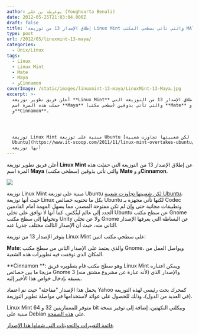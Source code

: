 ```yaml
---
author: يوغرطة بن علي (Youghourta Benali)
date: 2012-05-25T21:03:04.000Z
draft: false
title: 'إطلاق الإصدار 13 من توزيعة Linux Mint والتي تأتي بسطحي المكتب MATE وCinnamon  '
type: post
url: /2012/05/linuxmint-13-maya/
categories:
  - Unix/Linux
tags:
  - Linux
  - Linux Mint
  - Mate
  - Maya
  - وCinnamon
coverImage: /static/images/linuxmint-13-maya/LinuxMint-13-Maya.jpg
excerpt: >-
  أعلن فريق تطوير توزيعة **Linux Mint** عن إطلاق الإصدار 13 من التوزيعة التي
  حملت هذه المرة اسم **Maya** والتي تأتي بذوقين (سطحي مكتب) **Mate** و
  و**Cinnamon**.




  توزيعة Linux Mint مبنية على توزيعة Ubuntu [لكن شعبيتها تجاوزت شعبية
  Ubuntu](https://www.it-scoop.com/2011/11/linux-mint-overtakes-ubuntu/)، حيث
  أنها توزيعة
---
```

أعلن فريق تطوير توزيعة **Linux Mint** عن إطلاق الإصدار 13 من التوزيعة التي حملت هذه المرة اسم **Maya** والتي تأتي بذوقين (سطحي مكتب) **Mate** و و**Cinnamon**.

![](/static/images/linuxmint-13-maya/LinuxMint-13-Maya.jpg)

توزيعة Linux Mint مبنية على توزيعة Ubuntu [لكن شعبيتها تجاوزت شعبية Ubuntu](https://www.it-scoop.com/2011/11/linux-mint-overtakes-ubuntu/)، حيث أنها توزيعة Linux بكل ما تحتويه خصائص Ubuntu لكنها تأتي مجهزة بـ Codec وتطبيقات مجانية حتى وإن لم تكن مفتوحة المصدر، مما يسهل المهمة أمام القادمين الجدد إلى عالم لينُكس، كما أنها لا توافق على تخلي Ubuntu عن سطح مكتب Gnome وتحولها إلى سطح مكتب Unity ولا عن تخلي Gnome عن البساطة التي يعرفها الإصدار الثاني منه، حيث أن الإصدار الثالث مختلف جذريا عنه.

يتوفر الإصدار 13 من توزيعة Linux Mint على سطحي مكتب اثنين:

**Mate**: والذي يعتمد على الإصدار الثاني من سطح مكتب Gnome، ويواصل العمل من المكان الذي توقفت فيه تطويرات هذه الشعبة.

\*\*Cinnamon \*\*: وهو سطح مكتب قام بتطويره فريق Linux Mint ويمكن اعتباره مزيجا ما بين خصائص Gnome 3 (لأنه عبارة عن مشروع مشتق منه) والإصدار الذي يسبقه بإدخال خواص هذا الأخير إليه.

يحمل هذا الإصدار "مفاجئة" حيث تم اعتماد Yahoo كمحرك بحث رئيسي لهذه التوزيعة (في العديد من الدول)، وذلك للحصول على عوائد لاستخدامها في مواصلة تطوير التوزيعة.

Linux Mint متوفر للمعماريتين 32 و 64 bit وببكلتي النكهتين، إضافة إلى توفير نسخة مبنية على Debian على [هذه الصفحة](http://blog.linuxmint.com/?p=2031).

[قائمة التغييرات والتحديثات التي شملها هذا الإصدار](http://www.linuxmint.com/rel_maya_whatsnew.php#mate).
